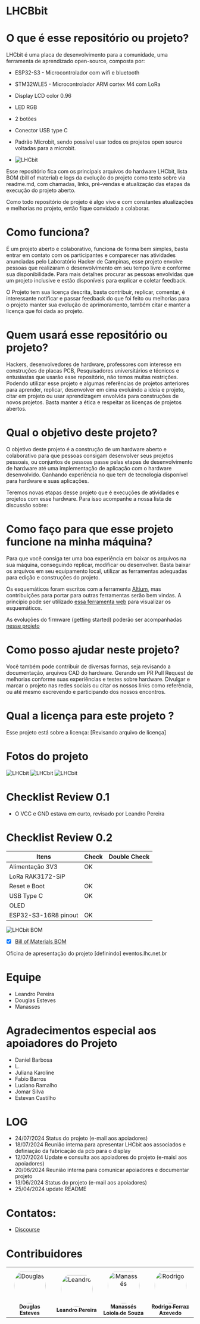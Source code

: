 # LHCBbit

# O que é esse repositório ou projeto?
LHCbit  é uma placa de desenvolvimento para a comunidade, uma ferramenta de aprendizado open-source, composta por:
- ESP32-S3 - Microcontrolador com wifi e bluetooth
- STM32WLE5 - Microcontrolador ARM cortex M4 com LoRa
- Display LCD color 0.96
- LED RGB
- 2 botões
- Conector USB type C
- Padrão Microbit, sendo possível usar todos os projetos open source voltadas para a microbit.

- ![LHCbit](/LHCbit/Imagens/lhcbit-flyer-out-2024.png)


Esse repositório fica com os principais arquivos do hardware LHCbit, lista BOM (bill of material)  e logs da evolução do projeto como texto sobre via readme.md, com chamadas, links, pré-vendas e atualização das etapas da execução do projeto aberto.

Como todo repositório de projeto é algo vivo e com constantes atualizações e melhorias no projeto, então fique convidado a colaborar.

# Como funciona?
É um projeto aberto e colaborativo, funciona de forma bem simples, basta entrar em contato com os participantes e comparecer nas atividades anunciadas pelo Laboratório Hacker de Campinas, esse projeto envolve pessoas que realizaram o desenvolvimento em seu tempo livre e conforme sua disponibilidade. Para mais detalhes procurar as pessoas envolvidas que um projeto inclusive e estão disponíveis para explicar e coletar feedback.

O Projeto tem sua licença descrita, basta contribuir, replicar, comentar, é interessante notificar e passar feedback do que foi feito ou melhorias para o projeto manter sua evolução de aprimoramento, também citar e manter a licença que foi dada ao projeto.

# Quem usará esse repositório ou projeto?
Hackers, desenvolvedores de hardware, professores com interesse em construções de placas PCB, Pesquisadores universitários e técnicos e entusiastas que usarão esse repositório, não temos muitas restrições. Podendo utilizar esse projeto e algumas referências de projetos anteriores para aprender, replicar, desenvolver em cima evoluindo a ideia e projeto, citar em projeto ou usar aprendizagem envolvida para construções de novos projetos. Basta manter a ética e respeitar as licenças de projetos abertos.

# Qual o objetivo deste projeto?
O objetivo deste projeto é a construção de um hardware aberto e colaborativo para que pessoas consigam desenvolver seus projetos pessoais, ou conjuntos de pessoas passe pelas etapas de desenvolvimento de hardware até uma implementação de aplicação com o hardware desenvolvido. Ganhando experiência no que tem de tecnologia disponível para hardware e suas aplicações.

Teremos novas etapas desse projeto que é execuções de atividades e projetos com esse hardware. Para isso acompanhe a nossa lista de discussão sobre:

# Como faço para que esse projeto funcione na minha máquina?
Para que você consiga ter uma boa experiência em baixar os arquivos na sua máquina, conseguindo replicar, modificar ou desenvolver. Basta baixar os arquivos em seu equipamento local, utilizar as ferramentas adequadas para edição e construções do projeto.

Os esquemáticos foram escritos com a ferramenta [Altium](https://www.altium.com/), mas contribuições para portar para outras ferramentas serão bem vindas.
A princípio pode ser utilizado [essa ferramenta web](https://www.altium.com/viewer/) para visualizar os esquemáticos.

As evoluções do firmware (getting started) poderão ser acompanhadas [nesse projeto](https://github.com/lhc/LHCbit/tree/main)

# Como posso ajudar neste projeto?
Você também pode contribuir de diversas formas, seja revisando a documentação, arquivos CAD do hardware.
Gerando um PR Pull Request de melhorias conforme suas experiências e testes sobre hardware.
Divulgar e marcar o projeto nas redes sociais ou citar os nossos links como referência, ou até mesmo escrevendo e participando dos nossos encontros.

# Qual a licença para este projeto ?
Esse projeto está sobre a licença:
[Revisando arquivo de licença]

# Fotos do projeto
![LHCbit](Imagens/pcb-LHCbit-00.jpeg)
![LHCbit](Imagens/pcb-LHCbit-01.jpeg)
![LHCbit](Imagens/pcb-LHCbit-02.jpeg)

# Checklist Review 0.1
- O VCC e GND estava em curto, revisado por Leandro Pereira

# Checklist Review 0.2

| Itens           | Check | Double Check  |
|---------------------|----------|----------|
| Alimentação 3V3| OK |  |
| LoRa RAK3172-SiP|  |  |
| Reset e Boot| OK |  |
| USB Type C | OK |  |
| OLED|  |  |
| ESP32-S3-16R8 pinout| OK |  |

![LHCbit BOM](Imagens/BOM-LHCbit.png)
- [x] [Bill of Materials BOM](Templates/BOM%20Default%20Template.xlsx)

Oficina de apresentação do projeto
[definindo] eventos.lhc.net.br

# Equipe
 - Leandro Pereira
 - Douglas Esteves
 - Manasses

# Agradecimentos especial aos apoiadores do Projeto
- Daniel Barbosa
- L.
- Juliana Karoline
- Fabio Barros
- Luciano Ramalho
- Jomar Silva
- Estevan Castilho

# LOG
- 24/07/2024 Status do projeto (e-mail aos apoiadores)
- 18/07/2024 Reunião interna para apresentar LHCbit aos associados e definiação da fabricação da pcb para o display
- 12/07/2024 Update e consulta aos apoiadores do projeto (e-maisl aos apoiadores)
- 20/06/2024 Reunião interna para comunicar apoiadores e documentar projeto
- 13/06/2024 Status do projeto (e-mail aos apoiadores)
- 25/04/2024 update README

# Contatos:
 - [Discourse](https://discourse.lhc.net.br/c/hardware/21)

# Contribuidores

<table>
<tr>
    <td align="center" style="word-wrap: break-word; width: 127.5; height: 127.5">
        <a href=https://github.com/EstevesDouglas>
            <img src=https://avatars.githubusercontent.com/u/861823?v=4 width="85;"  style="border-radius:50%;align-items:center;justify-content:center;overflow:hidden;padding-top:10px" alt=Douglas Esteves/>
            <br />
            <sub style="font-size:14px"><b>Douglas Esteves</b></sub>
        </a>
    </td>
    <td align="center" style="word-wrap: break-word; width: 127.5; height: 127.5">
        <a href=https://github.com/LeandroTE>
            <img src=https://avatars.githubusercontent.com/u/3963775?v=4 width="85;"  style="border-radius:50%;align-items:center;justify-content:center;overflow:hidden;padding-top:10px" alt=Leandro Pereira/>
            <br />
            <sub style="font-size:14px"><b>Leandro Pereira</b></sub>
        </a>
    </td>
    <td align="center" style="word-wrap: break-word; width: 127.5; height: 127.5">
        <a href=https://github.com/manasouza>
            <img src=https://avatars.githubusercontent.com/u/1930037?v=4 width="85;"  style="border-radius:50%;align-items:center;justify-content:center;overflow:hidden;padding-top:10px" alt=Manassés Loiola de Souza/>
            <br />
            <sub style="font-size:14px"><b>Manassés Loiola de Souza</b></sub>
        </a>
    </td>
    <td align="center" style="word-wrap: break-word; width: 127.5; height: 127.5">
        <a href=https://github.com/rodrigoferrazazevedo>
            <img src=https://avatars.githubusercontent.com/u/5572308?v=4 width="85;"  style="border-radius:50%;align-items:center;justify-content:center;overflow:hidden;padding-top:10px" alt=Rodrigo Ferraz Azevedo/>
            <br />
            <sub style="font-size:14px"><b>Rodrigo Ferraz Azevedo</b></sub>
        </a>
    </td>
</tr>
</table>
